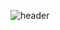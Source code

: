 ![header](https://capsule-render.vercel.app/api?type=waving&color=timeGradient&text=Osongpodo's%20GitHub%20👩🏻‍💻&animation=fadeIn&fontSize=35&fontAlignY=40&fontAlign=70&height=250)
